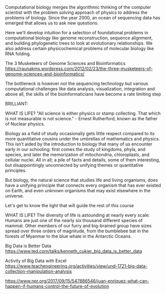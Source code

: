 Computational biology merges the algorithmic thinking of the computer scientist with the problem solving approach of physics to address the problems of biology. Since the year 2000, an ocean of sequencing data has emerged that allows us to ask new questions.

Here we'll develop intuition for a selection of foundational problems in computational biology like genome reconstruction, sequence alignment, and building phylogenetic trees to look at evolutionary relationships. We also address certain physicochemical problems of molecular biology like RNA folding.


The 3 Musketeers of Genome Sciences and Bioinformatics
https://raunakms.wordpress.com/2012/02/23/the-three-musketeers-of-genome-sciences-and-bioinformatics/

The bottleneck is however not the sequencing technology but various computational challenges like data analysis, visualization, integration and above all, the skills of the bioinformaticians have become a rate limiting step 




BRILLIANT:

WHAT IS LIFE? 
"All science is either physics or stamp collecting. That which is not measurable is not science." - Ernest Rutherford, known as the father of Nuclear physics.

Biology as a field of study occasionally gets little respect compared to its more quantitative cousins under the umbrellas of mathematics and physics. This isn’t aided by the introduction to biology that many of us encounter early in our schooling: first comes the study of kingdoms, phyla, and species, and later the memorization of mitochondria, chloroplasts, and cellular nuclei. All in all; a pile of facts and details, some of them interesting, but disappointingly unconnected by unifying themes or quantitative principles.

But biology, the natural science that studies life and living organisms, does have a unifying principle that connects every organism that has ever existed on Earth, and even unknown organisms that may exist elsewhere in the universe.

Let's get to know the light that will guide the rest of this course


WHAT IS LIFE?
The diversity of life is astounding at nearly every scale: Humans are just one of the nearly six thousand different species of mammal. Other members of our furry and big-brained group have sizes spread over three orders of magnitude, from the bumblebee bat in the forests of Myanmar to the blue whale in the Antarctic Oceans.



Big Data is Better Data
https://www.ted.com/talks/kenneth_cukier_big_data_is_better_data


Activity of Big Data with Excel
https://www.teachengineering.org/activities/view/und-1721-big-data-collection-manipulation-analysis


https://www.npr.org/2017/09/15/547886546/juan-enriquez-what-can-happen-if-humans-control-the-future-of-evolution
